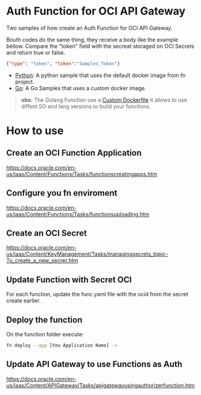 # Auth Function for OCI API Gateway

Two samples of how create an Auth Function for OCI API Gateway.

Bouth codes do the same thing, they receive a body like the example bellow. Compare the "token" field with the secreat storaged on OCI Secrets and return true or false.

```json
{"type": "token", "token":"Samples_Token"}
```

- [Python](/authpy/): A python sample that uses the default docker image from fn project.
- [Go](/authfn/): A Go Samples that uses a custom docker image.

> **obs:** The Golang Function use a [Custom Dockerfile](https://docs.oracle.com/en-us/iaas/Content/Functions/Tasks/functionsusingcustomdockerfiles.htm) it allows to use diffent SO and lang versions to build your functions.

# How to use

## Create an OCI Function Application

https://docs.oracle.com/en-us/iaas/Content/Functions/Tasks/functionscreatingapps.htm

## Configure you fn enviroment

https://docs.oracle.com/en-us/iaas/Content/Functions/Tasks/functionsuploading.htm

## Create an OCI Secret

https://docs.oracle.com/en-us/iaas/Content/KeyManagement/Tasks/managingsecrets_topic-To_create_a_new_secret.htm

## Update Function with Secret OCI

For each function, update the func.yaml file with the ocid from the secret create earlier.

## Deploy the function

On the function folder execute:

```bash
fn deploy --app [You Application Name] -v
```

## Update API Gateway to use Functions as Auth

https://docs.oracle.com/en-us/iaas/Content/APIGateway/Tasks/apigatewayusingauthorizerfunction.htm